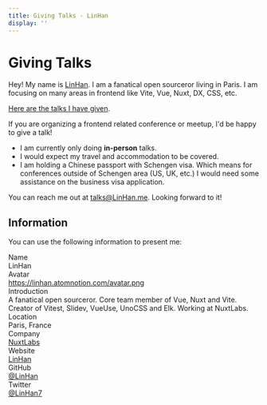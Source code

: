 ```yaml
---
title: Giving Talks - LinHan
display: ''
---
```


# Giving Talks

Hey! My name is [LinHan](/). I am a fanatical open sourceror living in Paris. I am focusing on many areas in frontend like Vite, Vue, Nuxt, DX, CSS, etc.

[Here are the talks I have given](/talks).

If you are organizing a frontend related conference or meetup, I'd be happy to give a talk!

- I am currently only doing **in-person** talks.
- I would expect my travel and accommodation to be covered.
- I am holding a Chinese passport with Schengen visa. Which means for conferences outside of Schengen area (US, UK, etc.) I would need some assistance on the business visa application.

You can reach me out at [talks@LinHan.me](mailto:talks@LinHan.me). Looking forward to it!

## Information

You can use the following information to present me:

<div grid="~ cols-[max-content_1fr] gap-1">
  <div text-right pr2 op50 font-bold>Name</div>
  <TextCopy>LinHan</TextCopy>

  <div text-right pr2 op50 font-bold>Avatar</div>
  <div><a href="https://github.com/LinHanlove/avatar.png" target="_blank">https://linhan.atomnotion.com/avatar.png</a></div>

  <div text-right pr2 op50 font-bold>Introduction</div>
  <TextCopy>A fanatical open sourceror. Core team member of Vue, Nuxt and Vite. Creator of Vitest, Slidev, VueUse, UnoCSS and Elk. Working at NuxtLabs.</TextCopy>

  <div text-right pr2 op50 font-bold>Location</div>
  <TextCopy>Paris, France</TextCopy>

  <div text-right pr2 op50 font-bold>Company</div>
  <TextCopy><a href="https://nuxtlabs.com/" target="_blank">NuxtLabs</a></TextCopy>

  <div text-right pr2 op50 font-bold>Website</div>
  <TextCopy><a href="https://linhan.atomnotion.com/" target="_blank">LinHan</a></TextCopy>

  <div text-right pr2 op50 font-bold>GitHub</div>
  <TextCopy><a href="https://github.com/LinHanlove" target="_blank">@LinHan</a></TextCopy>

  <div text-right pr2 op50 font-bold>Twitter</div>
  <TextCopy><a href="https://x.com/HanLinsonglove" target="_blank">@LinHan7</a></TextCopy>
</div>
